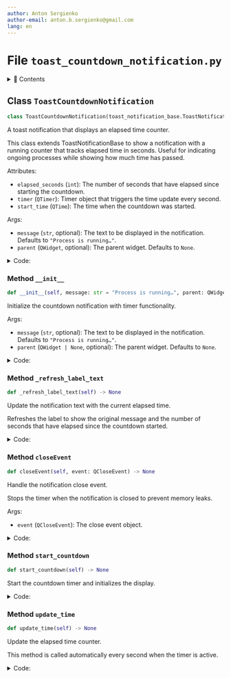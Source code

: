 ```yaml
---
author: Anton Sergienko
author-email: anton.b.sergienko@gmail.com
lang: en
---
```


# File `toast_countdown_notification.py`

<details>
<summary>📖 Contents</summary>

## Contents

- [Class `ToastCountdownNotification`](#class-toastcountdownnotification)
  - [Method `__init__`](#method-__init__)
  - [Method `_refresh_label_text`](#method-_refresh_label_text)
  - [Method `closeEvent`](#method-closeevent)
  - [Method `start_countdown`](#method-start_countdown)
  - [Method `update_time`](#method-update_time)

</details>

## Class `ToastCountdownNotification`

```python
class ToastCountdownNotification(toast_notification_base.ToastNotificationBase)
```

A toast notification that displays an elapsed time counter.

This class extends ToastNotificationBase to show a notification with a running
counter that tracks elapsed time in seconds. Useful for indicating ongoing
processes while showing how much time has passed.

Attributes:

- `elapsed_seconds` (`int`): The number of seconds that have elapsed since starting the countdown.
- `timer` (`QTimer`): Timer object that triggers the time update every second.
- `start_time` (`QTime`): The time when the countdown was started.

Args:

- `message` (`str`, optional): The text to be displayed in the notification.
  Defaults to `"Process is running…"`.
- `parent` (`QWidget`, optional): The parent widget. Defaults to `None`.

<details>
<summary>Code:</summary>

```python
class ToastCountdownNotification(toast_notification_base.ToastNotificationBase):

    def __init__(self, message: str = "Process is running…", parent: QWidget | None = None) -> None:
        """Initialize the countdown notification with timer functionality.

        Args:

        - `message` (`str`, optional): The text to be displayed in the notification.
          Defaults to `"Process is running…"`.
        - `parent` (`QWidget | None`, optional): The parent widget. Defaults to `None`.

        """
        super().__init__(message, parent)

        self.elapsed_seconds = 0
        self.timer = QTimer(self)
        self.timer.timeout.connect(self.update_time)

    def _refresh_label_text(self) -> None:
        """Update the notification text with the current elapsed time.

        Refreshes the label to show the original message and the number of seconds
        that have elapsed since the countdown started.
        """
        self.label.setText(f"{self.message}\nSeconds elapsed: {self.elapsed_seconds}")

    def closeEvent(self, event: QCloseEvent) -> None:  # noqa: N802
        """Handle the notification close event.

        Stops the timer when the notification is closed to prevent memory leaks.

        Args:

        - `event` (`QCloseEvent`): The close event object.

        """
        self.timer.stop()
        super().closeEvent(event)

    def start_countdown(self) -> None:
        """Start the countdown timer and initializes the display."""
        self.start_time = QTime.currentTime()
        self.timer.start(1000)
        self._refresh_label_text()

    def update_time(self) -> None:
        """Update the elapsed time counter.

        This method is called automatically every second when the timer is active.
        """
        now = QTime.currentTime()
        self.elapsed_seconds = self.start_time.secsTo(now)
        self._refresh_label_text()
```

</details>

### Method `__init__`

```python
def __init__(self, message: str = "Process is running…", parent: QWidget | None = None) -> None
```

Initialize the countdown notification with timer functionality.

Args:

- `message` (`str`, optional): The text to be displayed in the notification.
  Defaults to `"Process is running…"`.
- `parent` (`QWidget | None`, optional): The parent widget. Defaults to `None`.

<details>
<summary>Code:</summary>

```python
def __init__(self, message: str = "Process is running…", parent: QWidget | None = None) -> None:
        super().__init__(message, parent)

        self.elapsed_seconds = 0
        self.timer = QTimer(self)
        self.timer.timeout.connect(self.update_time)
```

</details>

### Method `_refresh_label_text`

```python
def _refresh_label_text(self) -> None
```

Update the notification text with the current elapsed time.

Refreshes the label to show the original message and the number of seconds
that have elapsed since the countdown started.

<details>
<summary>Code:</summary>

```python
def _refresh_label_text(self) -> None:
        self.label.setText(f"{self.message}\nSeconds elapsed: {self.elapsed_seconds}")
```

</details>

### Method `closeEvent`

```python
def closeEvent(self, event: QCloseEvent) -> None
```

Handle the notification close event.

Stops the timer when the notification is closed to prevent memory leaks.

Args:

- `event` (`QCloseEvent`): The close event object.

<details>
<summary>Code:</summary>

```python
def closeEvent(self, event: QCloseEvent) -> None:  # noqa: N802
        self.timer.stop()
        super().closeEvent(event)
```

</details>

### Method `start_countdown`

```python
def start_countdown(self) -> None
```

Start the countdown timer and initializes the display.

<details>
<summary>Code:</summary>

```python
def start_countdown(self) -> None:
        self.start_time = QTime.currentTime()
        self.timer.start(1000)
        self._refresh_label_text()
```

</details>

### Method `update_time`

```python
def update_time(self) -> None
```

Update the elapsed time counter.

This method is called automatically every second when the timer is active.

<details>
<summary>Code:</summary>

```python
def update_time(self) -> None:
        now = QTime.currentTime()
        self.elapsed_seconds = self.start_time.secsTo(now)
        self._refresh_label_text()
```

</details>
